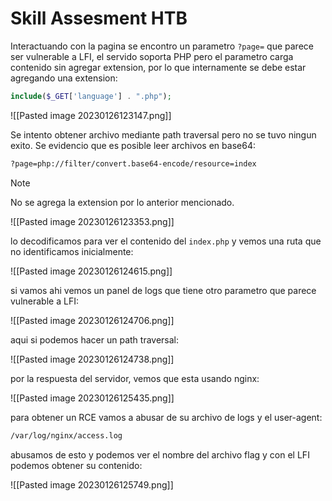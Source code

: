 # Skill Assesment HTB

Interactuando con la pagina se encontro un parametro `?page=` que parece ser vulnerable a LFI, el servido soporta PHP pero el parametro carga contenido sin agregar extension, por lo que internamente se debe estar agregando una extension:

```php
include($_GET['language'] . ".php");
```

![[Pasted image 20230126123147.png]]

Se intento obtener archivo mediante path traversal pero no se tuvo ningun exito. Se evidencio que es posible leer archivos en base64:

```bash
?page=php://filter/convert.base64-encode/resource=index
```

>[!note]
>No se agrega la extension por lo anterior mencionado.

![[Pasted image 20230126123353.png]]

lo decodificamos para ver el contenido del `index.php` y vemos una ruta que no identificamos inicialmente:

![[Pasted image 20230126124615.png]]

si vamos ahi vemos un panel de logs que tiene otro parametro que parece vulnerable a LFI:

![[Pasted image 20230126124706.png]]

aqui si podemos hacer un path traversal:

![[Pasted image 20230126124738.png]]

por la respuesta del servidor, vemos que esta usando nginx:

![[Pasted image 20230126125435.png]]

para obtener un RCE vamos a abusar de su archivo de logs y el user-agent:

```bash
/var/log/nginx/access.log
```

abusamos de esto y podemos ver el nombre del archivo flag y con el LFI podemos obtener su contenido:

![[Pasted image 20230126125749.png]]
